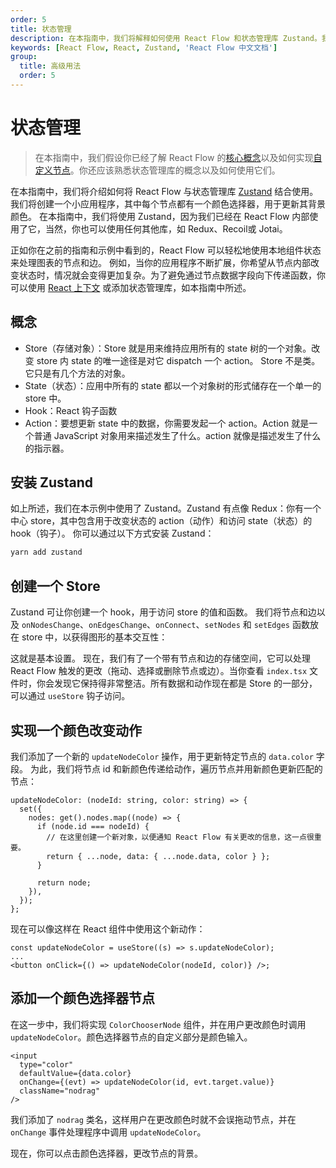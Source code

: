```yaml
---
order: 5
title: 状态管理
description: 在本指南中，我们将解释如何使用 React Flow 和状态管理库 Zustand。我们将构建一个小应用程序，其中每个节点都有一个颜色选择器来更新其背景颜色。
keywords: [React Flow, React, Zustand, 'React Flow 中文文档']
group:
  title: 高级用法
  order: 5
---
```


# 状态管理

> 在本指南中，我们假设你已经了解 React Flow 的[核心概念](/learn/core-concepts)以及如何实现[自定义节点](/learn/custom-nodes)。你还应该熟悉状态管理库的概念以及如何使用它们。

在本指南中，我们将介绍如何将 React Flow 与状态管理库 [Zustand](https://zustand-cn.js.org) 结合使用。 我们将创建一个小应用程序，其中每个节点都有一个颜色选择器，用于更新其背景颜色。 在本指南中，我们将使用 Zustand，因为我们已经在 React Flow 内部使用了它，当然，你也可以使用任何其他库，如 Redux、Recoil或 Jotai。

正如你在之前的指南和示例中看到的，React Flow 可以轻松地使用本地组件状态来处理图表的节点和边。 例如，当你的应用程序不断扩展，你希望从节点内部改变状态时，情况就会变得更加复杂。为了避免通过节点数据字段向下传递函数，你可以使用 [React 上下文](https://reactjs.org/docs/context.html) 或添加状态管理库，如本指南中所述。

## 概念

- Store（存储对象）：Store 就是用来维持应用所有的 state 树的一个对象。改变 store 内 state 的唯一途径是对它 dispatch 一个 action。 Store 不是类。它只是有几个方法的对象。
- State（状态）：应用中所有的 state 都以一个对象树的形式储存在一个单一的 store 中。
- Hook：React 钩子函数
- Action：要想更新 state 中的数据，你需要发起一个 action。Action 就是一个普通 JavaScript 对象用来描述发生了什么。action 就像是描述发生了什么的指示器。

## 安装 Zustand

如上所述，我们在本示例中使用了 Zustand。Zustand 有点像 Redux：你有一个中心 store，其中包含用于改变状态的 action（动作）和访问 state（状态）的 hook（钩子）。 你可以通过以下方式安装 Zustand：

```bash
yarn add zustand
```

## 创建一个 Store

Zustand 可让你创建一个 hook，用于访问 store 的值和函数。 我们将节点和边以及 `onNodesChange`、`onEdgesChange`、`onConnect`、`setNodes` 和 `setEdges` 函数放在 store 中，以获得图形的基本交互性：

<code src="./demos/create-a-store/index.tsx"></code>

这就是基本设置。 现在，我们有了一个带有节点和边的存储空间，它可以处理 React Flow 触发的更改（拖动、选择或删除节点或边）。当你查看 `index.tsx` 文件时，你会发现它保持得非常整洁。所有数据和动作现在都是 Store 的一部分，可以通过 `useStore` 钩子访问。

## 实现一个颜色改变动作

我们添加了一个新的 `updateNodeColor` 操作，用于更新特定节点的 `data.color` 字段。 为此，我们将节点 id 和新颜色传递给动作，遍历节点并用新颜色更新匹配的节点：

```tsx | pure
updateNodeColor: (nodeId: string, color: string) => {
  set({
    nodes: get().nodes.map((node) => {
      if (node.id === nodeId) {
        // 在这里创建一个新对象，以便通知 React Flow 有关更改的信息，这一点很重要。
        return { ...node, data: { ...node.data, color } };
      }

      return node;
    }),
  });
};
```

现在可以像这样在 React 组件中使用这个新动作：

```tsx | pure
const updateNodeColor = useStore((s) => s.updateNodeColor);
...
<button onClick={() => updateNodeColor(nodeId, color)} />;
```

## 添加一个颜色选择器节点

在这一步中，我们将实现 `ColorChooserNode` 组件，并在用户更改颜色时调用 `updateNodeColor`。颜色选择器节点的自定义部分是颜色输入。

```tsx | pure
<input
  type="color"
  defaultValue={data.color}
  onChange={(evt) => updateNodeColor(id, evt.target.value)}
  className="nodrag"
/>
```

我们添加了 `nodrag` 类名，这样用户在更改颜色时就不会误拖动节点，并在 `onChange` 事件处理程序中调用 `updateNodeColor`。

<code src="./demos/updateNodeColor/index.tsx"></code>

现在，你可以点击颜色选择器，更改节点的背景。
